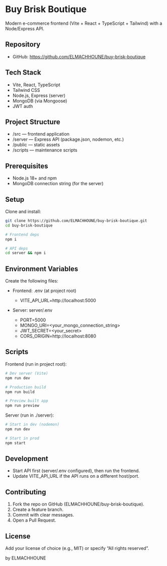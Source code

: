 # Buy Brisk Boutique

Modern e-commerce frontend (Vite + React + TypeScript + Tailwind) with a Node/Express API.

## Repository

- GitHub: https://github.com/ELMACHHOUNE/buy-brisk-boutique

## Tech Stack

- Vite, React, TypeScript
- Tailwind CSS
- Node.js, Express (server)
- MongoDB (via Mongoose)
- JWT auth

## Project Structure

- /src — frontend application
- /server — Express API (package.json, nodemon, etc.)
- /public — static assets
- /scripts — maintenance scripts

## Prerequisites

- Node.js 18+ and npm
- MongoDB connection string (for the server)

## Setup

Clone and install:

```sh
git clone https://github.com/ELMACHHOUNE/buy-brisk-boutique.git
cd buy-brisk-boutique

# Frontend deps
npm i

# API deps
cd server && npm i
```

## Environment Variables

Create the following files:

- Frontend: .env (at project root)

  - VITE_API_URL=http://localhost:5000

- Server: server/.env
  - PORT=5000
  - MONGO_URI=<your_mongo_connection_string>
  - JWT_SECRET=<your_secret>
  - CORS_ORIGIN=http://localhost:8080

## Scripts

Frontend (run in project root):

```sh
# Dev server (Vite)
npm run dev

# Production build
npm run build

# Preview built app
npm run preview
```

Server (run in ./server):

```sh
# Start in dev (nodemon)
npm run dev

# Start in prod
npm start
```

## Development

- Start API first (server/.env configured), then run the frontend.
- Update VITE_API_URL if the API runs on a different host/port.

## Contributing

1. Fork the repo on GitHub (ELMACHHOUNE/buy-brisk-boutique).
2. Create a feature branch.
3. Commit with clear messages.
4. Open a Pull Request.

## License

Add your license of choice (e.g., MIT) or specify “All rights reserved”.


by ELMACHHOUNE 